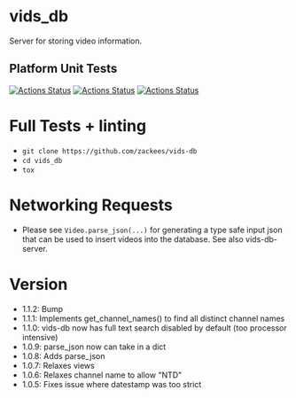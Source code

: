 # vids_db

Server for storing video information.

## Platform Unit Tests

[![Actions Status](https://github.com/zackees/vids-db/workflows/MacOS_Tests/badge.svg)](https://github.com/zackees/vids-db/actions/workflows/test_macos.yml)
[![Actions Status](https://github.com/zackees/vids-db/workflows/Win_Tests/badge.svg)](https://github.com/zackees/vids-db/actions/workflows/test_win.yml)
[![Actions Status](https://github.com/zackees/vids-db/workflows/Ubuntu_Tests/badge.svg)](https://github.com/zackees/vids-db/actions/workflows/test_ubuntu.yml)

# Full Tests + linting

  * `git clone https://github.com/zackees/vids-db`
  * `cd vids_db`
  * `tox`

# Networking Requests

  * Please see `Video.parse_json(...)` for generating a type safe input json that can
    be used to insert videos into the database. See also vids-db-server.

# Version

  * 1.1.2: Bump
  * 1.1.1: Implements get_channel_names() to find all distinct channel names
  * 1.1.0: vids-db now has full text search disabled by default (too processor intensive)
  * 1.0.9: parse_json now can take in a dict
  * 1.0.8: Adds parse_json
  * 1.0.7: Relaxes views
  * 1.0.6: Relaxes channel name to allow "NTD"
  * 1.0.5: Fixes issue where datestamp was too strict